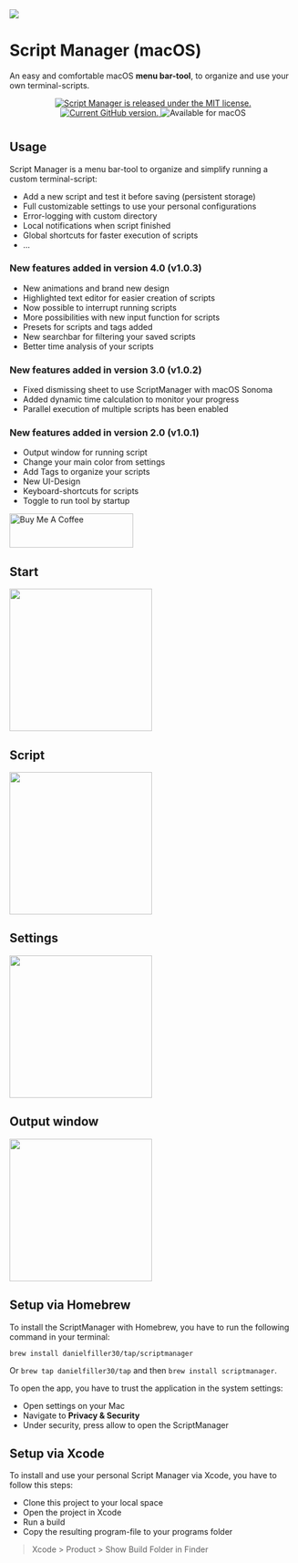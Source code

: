 

<image style="display: inline-block;" src="Media/AppIcons/logo_64.png" />

# Script Manager (macOS)

An easy and comfortable macOS **menu bar-tool**, to organize and use your own terminal-scripts.

<p align="center">
  <a href="https://github.com/DanielFiller30/ScriptManager/blob/main/LICENSE.md">
    <img src="https://img.shields.io/badge/license-MIT-blue.svg" alt="Script Manager is released under the MIT license." />
  </a>
  <a href="https://github.com/DanielFiller30/ScriptManager">
    <img src="https://badge.fury.io/gh/DanielFiller30%2FScriptManager.svg" alt="Current GitHub version." />    
  </a>
  <img src="https://shields.io/badge/MacOS--9cf?logo=Apple&style=social" alt="Available for macOS" />
</p>

#

## Usage

Script Manager is a menu bar-tool to organize and simplify running a custom terminal-script:
- Add a new script and test it before saving (persistent storage)
- Full customizable settings to use your personal configurations
- Error-logging with custom directory
- Local notifications when script finished
- Global shortcuts for faster execution of scripts
- ...

### New features added in version 4.0 (v1.0.3)
- New animations and brand new design
- Highlighted text editor for easier creation of scripts
- Now possible to interrupt running scripts
- More possibilities with new input function for scripts
- Presets for scripts and tags added
- New searchbar for filtering your saved scripts
- Better time analysis of your scripts

### New features added in version 3.0 (v1.0.2)
- Fixed dismissing sheet to use ScriptManager with macOS Sonoma
- Added dynamic time calculation to monitor your progress
- Parallel execution of multiple scripts has been enabled

### New features added in version 2.0 (v1.0.1)
- Output window for running script
- Change your main color from settings
- Add Tags to organize your scripts
- New UI-Design
- Keyboard-shortcuts for scripts
- Toggle to run tool by startup

<a href="https://www.buymeacoffee.com/DanielFiller" target="_blank"><img src="https://cdn.buymeacoffee.com/buttons/v2/default-yellow.png" alt="Buy Me A Coffee" style="height: 60px !important;width: 217px !important;" ></a>

## Start
<image src="Media/Screenshots/v4/start_v4.png" width="250">

## Script
<image src="Media/Screenshots/v4/script_v4.png" width="250">

## Settings
<image src="Media/Screenshots/v4/settings_v4.png" width="250">

## Output window
<image src="Media/Screenshots/v4/output_v4.png" width="250">

## Setup via Homebrew
To install the ScriptManager with Homebrew, you have to run the following command in your terminal:

`brew install danielfiller30/tap/scriptmanager`

Or `brew tap danielfiller30/tap` and then `brew install scriptmanager`.

To open the app, you have to trust the application in the system settings:
- Open settings on your Mac
- Navigate to **Privacy & Security**
- Under security, press allow to open the ScriptManager

## Setup via Xcode
To install and use your personal Script Manager via Xcode, you have to follow this steps:
- Clone this project to your local space
- Open the project in Xcode
- Run a build
- Copy the resulting program-file to your programs folder
> Xcode > Product > Show Build Folder in Finder

